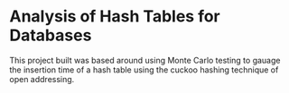 # Analysis of Hash Tables for Databases
This project built was based around using Monte Carlo testing to gauage the insertion time of a hash table using the cuckoo hashing technique of open addressing.
